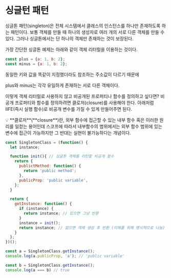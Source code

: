# 싱글턴 패턴

싱글톤 패턴(singleton)은 전체 시스템에서 클래스의 인스턴스를 하나만 존재하도록 하는 패턴이다. 보통 객체를 만들 때 하나의 생성자로 여러 개의 서로 다른 객체를 만들 수 있다. 그러나 싱글톤에서는 단 하나의 객체만 존재하는 것이 보장된다.

가장 간단한 싱글톤 예제는 아래와 같이 객체 리터럴을 이용하는 것이다.

```jsx
const plus = {a: 1, b: 2};
const minus = {a: 1, b: 2};
```

동일한 키와 값을 똑같이 지정했더라도 참조하는 주소값이 다르기 때문에

plus와 minus는 각각 유일하게 존재하는 서로 다른 객체이다.

이렇게 객체 리터럴로 사용하지 않고 비공개된 프로퍼티나 함수를 정의하고 싶다면? 비공개 프로퍼티와 함수를 정의하려면 클로저(closure)를 사용해야 한다. 아래처럼 IIFE(즉시 실행 함수)로 비공개 변수를 가질 수 있게 만들어주면 된다.

<aside>
💡 **클로저**(**closure**)란, 외부 함수에 접근할 수 있는 내부 함수 혹은 이러한 원리를 일컫는 용어인데 스코프에 따라서 내부함수의 범위에서는 외부 함수 범위에 있는 변수에 접근이 가능하지만 그 반대는 실현이 불가능하다는 개념이다.

</aside>

```jsx
const SingletonClass = (function() {
  let instance;

  function init(){ // 싱글톤 객체를 리턴할 비공개 함수
    return {
      publictMethod: function() {
        return 'public method';
      },
      publicProp: 'public variable',
    };
  }

  return {
    getInstance: function() {
      if (instance) {
        return instance; // 있으면 그냥 반환
      }
      instance = init();
      return instance; // 없으면 객체 생성 후 반환 (이해를 위해 명시적으로 나눔)
    }
  };
})();

const a = SingletonClass.getInstance();
console.log(a.publicProp, 'a'); // 'public variable'

const b = SingletonClass.getInstance();
console.log(a === b) // true
```